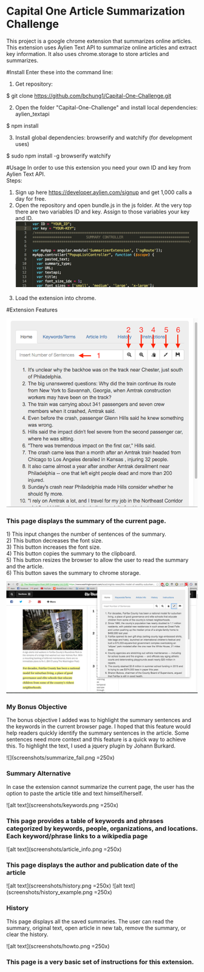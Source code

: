 # Capital One Article Summarization Challenge
This project is a google chrome extension that summarizes online articles.
This extension uses Aylien Text API to summarize online articles and extract key information. It also uses chrome.storage to store articles and summarizes. 

#Install
Enter these into the command line: <br>
1) Get repository: <br>

$ git clone https://github.com/bchung1/Capital-One-Challenge.git <br>


2) Open the folder "Capital-One-Challenge" and install local dependencies: aylien_textapi <br>

$ npm install <br>

3) Install global dependencies: browserify and watchify (for development uses) <br>

$ sudo npm install -g browserify watchify <br>

#Usage
In order to use this extension you need your own ID and key from Aylien Text API. <br>
Steps: <br>

1) Sign up here https://developer.aylien.com/signup and get 1,000 calls a day for free. <br>
2) Open the repository and open bundle.js in the js folder. At the very top there are two variables ID and key. Assign to those variables your key and ID. <br>
![alt text](screenshots/api_key.png) <br><br>
3) Load the extension into chrome. <br>


#Extension Features

![alt text](screenshots/homepage.png) <br>
<h3>This page displays the summary of the current page.</h3>
1) This input changes the number of sentences of the summary. <br>
2) This button decreases the font size. <br>
3) This button increases the font size. <br>
4) This button copies the summary to the clipboard. <br>
5) This button resizes the browser to allow the user to read the summary and the article. <br>
6) This button saves the summary to chrome storage. <br>

![alt text](screenshots/resize.png ) <br>
<h3>My Bonus Objective</h3>
The bonus objective I added was to highlight the summary sentences and the keywords in the current browser page. I hoped that this feature would help readers quickly identify the summary sentences in the article. Some sentences need more context and this feature is a quick way to achieve this. To highlight the text, I used a jquery plugin by Johann Burkard. 

![](screenshots/summarize_fail.png =250x) <br>
<h3>Summary Alternative</h3>
In case the extension cannot summarize the current page, the user has the option to paste the article title and text himself/herself. <br>

![alt text](screenshots/keywords.png =250x) <br>
<h3>This page provides a table of keywords and phrases categorized by keywords, people, organizations, and locations. Each keyword/phrase links to a wikipedia page</h3>

![alt text](screenshots/article_info.png =250x) <br>
<h3>This page displays the author and publication date of the article </h3>


![alt text](screenshots/history.png =250x) ![alt text](screenshots/history_example.png =250x)
<h3>History</h3>
This page displays all the saved summaries. The user can read the summary, original text, open article in new tab, remove the summary, or clear the history. <br>

![alt text](screenshots/howto.png =250x) <br> 
<h3>This page is a very basic set of instructions for this extension.</h3>




